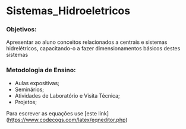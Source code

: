 # Sistemas_Hidroeletricos

### Objetivos:
Apresentar ao aluno conceitos relacionados a centrais e sistemas hidrelétricos, capacitando-o a fazer dimensionamentos básicos destes sistemas

### Metodologia de Ensino:
- Aulas expositivas;
- Seminários;
- Atividades de Laboratório e Visita Técnica;
- Projetos;


Para escrever as equações use [este link] (https://www.codecogs.com/latex/eqneditor.php)

